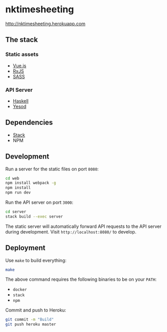 # nktimesheeting

<http://nktimesheeting.herokuapp.com>

## The stack

### Static assets

* [Vue.js][vue]
* [RxJS][rxjs]
* [SASS][sass]

### API Server

* [Haskell][haskell]
* [Yesod][yesod]

## Dependencies

* [Stack][stack]
* NPM

## Development

Run a server for the static files on port `8080`:

```sh
cd web
npm install webpack -g
npm install
npm run dev
```

Run the API server on port `3000`:

```sh
cd server
stack build --exec server
```

The static server will automatically forward API requests to the API server
during development. Visit `http://localhost:8080/` to develop.

## Deployment

Use `make` to build everything:

```sh
make
```

The above command requires the following binaries to be on your `PATH`:

* `docker`
* `stack`
* `npm`

Commit and push to Heroku:

```sh
git commit -m "Build"
git push heroku master
```

[vue]: http://vuejs.org
[sass]: http://sass-lang.com
[rxjs]: https://github.com/Reactive-Extensions/RxJS
[yesod]: https://github.com/yesodweb/yesod
[haskell]: http://haskell.org
[stack]: http://haskellstack.org
